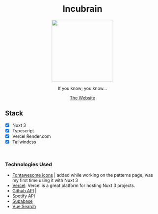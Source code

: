 <h1 align="center" style="margin-top: 0px;">Incubrain</h1>
<p align="center" style="margin-bottom: 0px !important;">
  <img width="200" src="" align="center">
</p>
<p align="center" >If you know; you know...</p>

<p align="center" ><a href="https://incubrain.org">The Website</a></p>

## Stack

- [x] Nuxt 3
- [x] Typescript
- [x] Vercel Render.com
- [x] Tailwindcss

&nbsp;  

### Technologies Used

- [Fontawesome icons]() | added while working on the patterns page, was my first time using it with Nuxt 3
- [Vercel](): Vercel is a great platform for hosting Nuxt 3 projects.
- [Github API]() | 
- [Spotify API]()
- [Supabase]()
- [Vue Search]()

